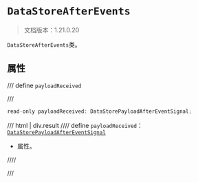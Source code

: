 # `DataStoreAfterEvents`

> 文档版本：1.21.0.20

`DataStoreAfterEvents`类。

## 属性

/// define
`payloadReceived`


///

```js
read-only payloadReceived: DataStorePayloadAfterEventSignal;
```

/// html | div.result
//// define
`payloadReceived`：[`DataStorePayloadAfterEventSignal`](./datastorepayloadaftereventsignal.md)

- 属性。


////

///


